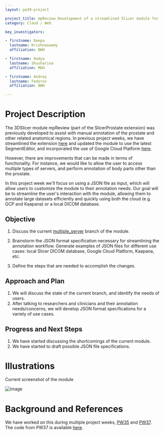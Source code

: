 ```yaml
---
layout: pw39-project

project_title: mpReview Development of a streamlined Slicer module for manual image annotation
category: Cloud / Web

key_investigators:

- firstname: Deepa
  lastname: Krishnaswamy
  affiliation: BWH

- firstname: Nadya
  lastname: Shusharina
  affiliation: MGH

- firstname: Andrey
  lastname: Fedorov
  affiliation: BWH

---
```


# Project Description

<!-- Add a short paragraph describing the project. -->

The 3DSlicer module mpReview (part of the SlicerProstate extension) was previously developed to assist with manual annotation of the prostate and other related anatomical regions. In previous project weeks, we have streamlined the extension [here](https://projectweek.na-mic.org/PW35_2021_Virtual/Projects/mpReview/) and updated the module to use the latest SegmentEditor, and incorporated the use of Google Cloud Platform [here](https://projectweek.na-mic.org/PW37_2022_Virtual/Projects/mpReview/).

However, there are improvements that can be made in terms of functionality. For instance, we would like to allow the user to access multiple types of servers, and perform annotation of body parts other than the prostate.

In this project week we'll focus on using a JSON file as input, which will allow users to customize the module to their annotation needs. Our goal will be to streamline the user's interaction with the module, allowing them to annotate large datasets efficiently and quickly using both the cloud (e.g. GCP and Kaapana) or a local DICOM database.

## Objective

<!-- Describe here WHAT you would like to achieve (what you will have as end result). -->

1.  Discuss the current [multiple_server](https://github.com/deepakri201/mpReview/tree/multiple_server) branch of the module.

2.  Brainstorm the JSON format specification necessary for streamlining the annotation workflow. Generate examples of JSON files for different use cases: local Slicer DICOM database, Google Cloud Platform, Kaapana, etc.

3.  Define the steps that are needed to accomplish the changes.

## Approach and Plan

<!-- Describe here HOW you would like to achieve the objectives stated above. -->

1.  We will discuss the state of the current branch, and identify the needs of users.
2.  After talking to researchers and clinicians and their annotation needs/concerns, we will develop JSON format specifications for a variety of use cases.

## Progress and Next Steps

<!-- Update this section as you make progress, describing of what you have ACTUALLY DONE.
     If there are specific steps that you could not complete then you can describe them here, too. -->

1.  We have started discussing the  shortcomings of the current module.
2.  We have started to draft possible JSON file specifications.

# Illustrations

<!-- Add pictures and links to videos that demonstrate what has been accomplished. -->

Current screenshot of the module

![image](https://user-images.githubusercontent.com/59979551/173397664-c3a7f567-d5f2-4214-a366-7cef1344860c.png)

# Background and References

<!-- If you developed any software, include link to the source code repository.
     If possible, also add links to sample data, and to any relevant publications. -->

We have worked on this during multiple project weeks, [PW35](https://projectweek.na-mic.org/PW35_2021_Virtual/Projects/mpReview/) and [PW37](https://projectweek.na-mic.org/PW37_2022_Virtual/Projects/mpReview/). The code from PW37 is available [here](https://github.com/deepakri201/mpReview/tree/multiple_server).

